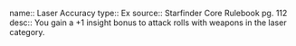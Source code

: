 name:: Laser Accuracy 
type:: Ex
source:: Starfinder Core Rulebook pg. 112
desc:: You gain a +1 insight bonus to attack rolls with weapons in the laser category.

